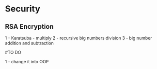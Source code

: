 # Security
## RSA Encryption

1 - Karatsuba - multiply 
2 - recursive big numbers division
3 - big number addition and subtraction 

#TO DO 

1 - change it into OOP 

